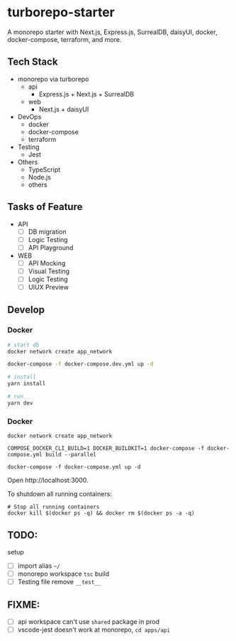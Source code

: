 # turborepo-starter

A monorepo starter with Next.js, Express.js, SurrealDB, daisyUI, docker, docker-compose, terraform, and more.

## Tech Stack

- monorepo via turborepo
  - api
    - Express.js + Next.js + SurrealDB
  - web
    - Next.js + daisyUI
- DevOps
  - docker
  - docker-compose
  - terraform
- Testing
  - Jest
- Others
  - TypeScript
  - Node.js
  - others

## Tasks of Feature

- API
  - [ ] DB migration
  - [ ] Logic Testing
  - [ ] API Playground
- WEB
  - [ ] API Mocking
  - [ ] Visual Testing
  - [ ] Logic Testing
  - [ ] UIUX Preview

## Develop

### Docker

```sh
# start db
docker network create app_network

docker-compose -f docker-compose.dev.yml up -d
```

```sh
# install
yarn install

# run
yarn dev
```

### Docker

```
docker network create app_network

COMPOSE_DOCKER_CLI_BUILD=1 DOCKER_BUILDKIT=1 docker-compose -f docker-compose.yml build --parallel

docker-compose -f docker-compose.yml up -d
```

Open http://localhost:3000.

To shutdown all running containers:

```
# Stop all running containers
docker kill $(docker ps -q) && docker rm $(docker ps -a -q)
```

## TODO:

setup

- [ ] import alias `~/`
- [ ] monorepo workspace `tsc` build
- [ ] Testing file remove `__test__`

## FIXME:

- [ ] api workspace can't use `shared` package in prod
- [ ] vscode-jest doesn't work at monorepo, `cd apps/api`
